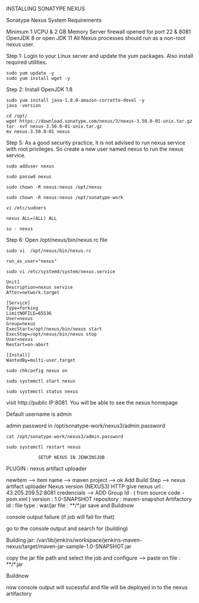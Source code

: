 INSTALLING SONATYPE NEXUS


Sonatype Nexus System Requirements


Minimum 1 VCPU & 2 GB Memory
Server firewall opened for port 22 & 8081
OpenJDK 8 or open JDK 11
All Nexus processes should run as a non-root nexus user.

Step 1: Login to your Linux server and update the yum packages. Also install required utilities.
````
sudo yum update -y
sudo yum install wget -y
````
Step 2: Install OpenJDK 1.8
````
sudo yum install java-1.8.0-amazon-corretto-devel -y
java -version
````
````
cd /opt/
wget https://download.sonatype.com/nexus/3/nexus-3.50.0-01-unix.tar.gz
tar -xvf nexus-3.50.0-01-unix.tar.gz
mv nexus-3.50.0-01 nexus
````

Step 5: As a good security practice, it is not advised to run nexus service with root privileges. So create a new user named nexus to run the nexus service.
````
sudo adduser nexus
````
````
sudo passwd nexus
````
````
sudo chown -R nexus:nexus /opt/nexus
````
````
sudo chown -R nexus:nexus /opt/sonatype-work
````
````
vi /etc/sudoers
````
````
nexus ALL=(ALL) ALL
````
````
su - nexus
````
Step 6: Open /opt/nexus/bin/nexus.rc file
````
sudo vi  /opt/nexus/bin/nexus.rc
````
````
run_as_user="nexus"
````
````     
sudo vi /etc/systemd/system/nexus.service
````
````
Unit]
Description=nexus service
After=network.target

[Service]
Type=forking
LimitNOFILE=65536
User=nexus
Group=nexus
ExecStart=/opt/nexus/bin/nexus start
ExecStop=/opt/nexus/bin/nexus stop
User=nexus
Restart=on-abort

[Install]
WantedBy=multi-user.target
````
````
sudo chkconfig nexus on
````
````
sudo systemctl start nexus
````
````
sudo systemctl status nexus
````
visit http://public IP:8081. You will be able to see the nexus homepage

Default username is admin

admin password in /opt/sonatype-work/nexus3/admin.password
````
cat /opt/sonatype-work/nexus3/admin.password
````
````
sudo systemctl restart nexus
````


                SETUP NEXUS IN JENKINSJOB


PLUGIN : nexus artifact uploader

newitem --> item name --> maven project  --> ok
Add Build Step --> nexus artifact uploader
Nexus version (NEXUS3)
HTTP
give nexus url : 43.205.209.52:8081
credencials --> ADD
Group Id : ( from source code - pom.xml )
version : 1.0-SNAPSHOT
repository : maven-snapshot
Artifactory id :
file type : war/jar
file : **/*.jar
save and Buildnow

console output failure (if job will fail for that)

go to the console output and search for (building)

Building jar: /var/lib/jenkins/workspace/jenkins-maven-nexus/target/maven-jar-sample-1.0-SNAPSHOT.jar

copy the jar file path and select the job and configure --> paste on file : **/*.jar

Buildnow

now console output will sucessful and file will be deployed in to the nexus artifactory
